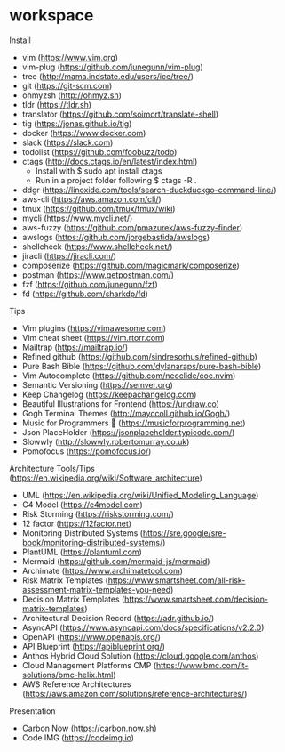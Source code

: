 # workspace

Install

- vim (https://www.vim.org)
- vim-plug (https://github.com/junegunn/vim-plug)
- tree (http://mama.indstate.edu/users/ice/tree/)
- git (https://git-scm.com)
- ohmyzsh (http://ohmyz.sh)
- tldr (https://tldr.sh)
- translator (https://github.com/soimort/translate-shell)
- tig (https://jonas.github.io/tig)
- docker (https://www.docker.com)
- slack (https://slack.com)
- todolist (https://github.com/foobuzz/todo)
- ctags (http://docs.ctags.io/en/latest/index.html)
  - Install with $ sudo apt install ctags
  - Run in a project folder following $ ctags -R .
- ddgr (https://linoxide.com/tools/search-duckduckgo-command-line/)
- aws-cli (https://aws.amazon.com/cli/)
- tmux (https://github.com/tmux/tmux/wiki)
- mycli (https://www.mycli.net/)
- aws-fuzzy (https://github.com/pmazurek/aws-fuzzy-finder)
- awslogs (https://github.com/jorgebastida/awslogs)
- shellcheck (https://www.shellcheck.net/)
- jiracli (https://jiracli.com/)
- composerize (https://github.com/magicmark/composerize)
- postman (https://www.getpostman.com/)
- fzf (https://github.com/junegunn/fzf)
- fd (https://github.com/sharkdp/fd)

Tips

- Vim plugins (https://vimawesome.com)
- Vim cheat sheet (https://vim.rtorr.com)
- Mailtrap (https://mailtrap.io/)
- Refined github (https://github.com/sindresorhus/refined-github)
- Pure Bash Bible (https://github.com/dylanaraps/pure-bash-bible)
- Vim Autocomplete (https://github.com/neoclide/coc.nvim)
- Semantic Versioning (https://semver.org)
- Keep Changelog (https://keepachangelog.com)
- Beautiful Illustrations for Frontend (https://undraw.co)
- Gogh Terminal Themes (http://mayccoll.github.io/Gogh/)
- Music for Programmers 🎵 (https://musicforprogramming.net)
- Json PlaceHolder (https://jsonplaceholder.typicode.com/)
- Slowwly (http://slowwly.robertomurray.co.uk)
- Pomofocus (https://pomofocus.io/)

Architecture Tools/Tips (https://en.wikipedia.org/wiki/Software_architecture)

- UML (https://en.wikipedia.org/wiki/Unified_Modeling_Language)
- C4 Model (https://c4model.com)
- Risk Storming (https://riskstorming.com/)
- 12 factor (https://12factor.net)
- Monitoring Distributed Systems (https://sre.google/sre-book/monitoring-distributed-systems/)
- PlantUML (https://plantuml.com)
- Mermaid (https://github.com/mermaid-js/mermaid)
- Archimate (https://www.archimatetool.com)
- Risk Matrix Templates (https://www.smartsheet.com/all-risk-assessment-matrix-templates-you-need)
- Decision Matrix Templates (https://www.smartsheet.com/decision-matrix-templates)
- Architectural Decision Record (https://adr.github.io/)
- AsyncAPI (https://www.asyncapi.com/docs/specifications/v2.2.0)
- OpenAPI (https://www.openapis.org/)
- API Blueprint (https://apiblueprint.org/)
- Anthos Hybrid Cloud Solution (https://cloud.google.com/anthos)
- Cloud Management Platforms CMP (https://www.bmc.com/it-solutions/bmc-helix.html)
- AWS Reference Architectures (https://aws.amazon.com/solutions/reference-architectures/)

Presentation

- Carbon Now (https://carbon.now.sh)
- Code IMG (https://codeimg.io)
